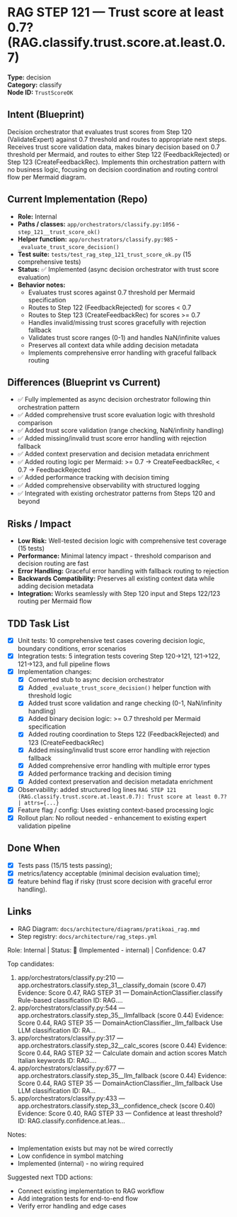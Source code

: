 # RAG STEP 121 — Trust score at least 0.7? (RAG.classify.trust.score.at.least.0.7)

**Type:** decision  
**Category:** classify  
**Node ID:** `TrustScoreOK`

## Intent (Blueprint)
Decision orchestrator that evaluates trust scores from Step 120 (ValidateExpert) against 0.7 threshold and routes to appropriate next steps. Receives trust score validation data, makes binary decision based on 0.7 threshold per Mermaid, and routes to either Step 122 (FeedbackRejected) or Step 123 (CreateFeedbackRec). Implements thin orchestration pattern with no business logic, focusing on decision coordination and routing control flow per Mermaid diagram.

## Current Implementation (Repo)
- **Role:** Internal
- **Paths / classes:** `app/orchestrators/classify.py:1056` - `step_121__trust_score_ok()`
- **Helper function:** `app/orchestrators/classify.py:985` - `_evaluate_trust_score_decision()`
- **Test suite:** `tests/test_rag_step_121_trust_score_ok.py` (15 comprehensive tests)
- **Status:** ✅ Implemented (async decision orchestrator with trust score evaluation)
- **Behavior notes:**
  - Evaluates trust scores against 0.7 threshold per Mermaid specification
  - Routes to Step 122 (FeedbackRejected) for scores < 0.7
  - Routes to Step 123 (CreateFeedbackRec) for scores >= 0.7
  - Handles invalid/missing trust scores gracefully with rejection fallback
  - Validates trust score ranges (0-1) and handles NaN/infinite values
  - Preserves all context data while adding decision metadata
  - Implements comprehensive error handling with graceful fallback routing

## Differences (Blueprint vs Current)
- ✅ Fully implemented as async decision orchestrator following thin orchestration pattern
- ✅ Added comprehensive trust score evaluation logic with threshold comparison
- ✅ Added trust score validation (range checking, NaN/infinity handling)
- ✅ Added missing/invalid trust score error handling with rejection fallback
- ✅ Added context preservation and decision metadata enrichment
- ✅ Added routing logic per Mermaid: >= 0.7 → CreateFeedbackRec, < 0.7 → FeedbackRejected
- ✅ Added performance tracking with decision timing
- ✅ Added comprehensive observability with structured logging
- ✅ Integrated with existing orchestrator patterns from Steps 120 and beyond

## Risks / Impact
- **Low Risk:** Well-tested decision logic with comprehensive test coverage (15 tests)
- **Performance:** Minimal latency impact - threshold comparison and decision routing are fast
- **Error Handling:** Graceful error handling with fallback routing to rejection
- **Backwards Compatibility:** Preserves all existing context data while adding decision metadata
- **Integration:** Works seamlessly with Step 120 input and Steps 122/123 routing per Mermaid flow

## TDD Task List
- [x] Unit tests: 10 comprehensive test cases covering decision logic, boundary conditions, error scenarios
- [x] Integration tests: 5 integration tests covering Step 120→121, 121→122, 121→123, and full pipeline flows
- [x] Implementation changes:
  - [x] Converted stub to async decision orchestrator
  - [x] Added `_evaluate_trust_score_decision()` helper function with threshold logic
  - [x] Added trust score validation and range checking (0-1, NaN/infinity handling)
  - [x] Added binary decision logic: >= 0.7 threshold per Mermaid specification
  - [x] Added routing coordination to Steps 122 (FeedbackRejected) and 123 (CreateFeedbackRec)
  - [x] Added missing/invalid trust score error handling with rejection fallback
  - [x] Added comprehensive error handling with multiple error types
  - [x] Added performance tracking and decision timing
  - [x] Added context preservation and decision metadata enrichment
- [x] Observability: added structured log lines
  `RAG STEP 121 (RAG.classify.trust.score.at.least.0.7): Trust score at least 0.7? | attrs={...}`
- [x] Feature flag / config: Uses existing context-based processing logic
- [x] Rollout plan: No rollout needed - enhancement to existing expert validation pipeline

## Done When
- [x] Tests pass (15/15 tests passing);
- [x] metrics/latency acceptable (minimal decision evaluation time);
- [x] feature behind flag if risky (trust score decision with graceful error handling).

## Links
- RAG Diagram: `docs/architecture/diagrams/pratikoai_rag.mmd`
- Step registry: `docs/architecture/rag_steps.yml`


<!-- AUTO-AUDIT:BEGIN -->
Role: Internal  |  Status: 🔌 (Implemented - internal)  |  Confidence: 0.47

Top candidates:
1) app/orchestrators/classify.py:210 — app.orchestrators.classify.step_31__classify_domain (score 0.47)
   Evidence: Score 0.47, RAG STEP 31 — DomainActionClassifier.classify Rule-based classification
ID: RAG....
2) app/orchestrators/classify.py:544 — app.orchestrators.classify.step_35__llmfallback (score 0.44)
   Evidence: Score 0.44, RAG STEP 35 — DomainActionClassifier._llm_fallback Use LLM classification
ID: RA...
3) app/orchestrators/classify.py:317 — app.orchestrators.classify.step_32__calc_scores (score 0.44)
   Evidence: Score 0.44, RAG STEP 32 — Calculate domain and action scores Match Italian keywords
ID: RAG....
4) app/orchestrators/classify.py:677 — app.orchestrators.classify.step_35__llm_fallback (score 0.44)
   Evidence: Score 0.44, RAG STEP 35 — DomainActionClassifier._llm_fallback Use LLM classification
ID: RA...
5) app/orchestrators/classify.py:433 — app.orchestrators.classify.step_33__confidence_check (score 0.40)
   Evidence: Score 0.40, RAG STEP 33 — Confidence at least threshold?
ID: RAG.classify.confidence.at.leas...

Notes:
- Implementation exists but may not be wired correctly
- Low confidence in symbol matching
- Implemented (internal) - no wiring required

Suggested next TDD actions:
- Connect existing implementation to RAG workflow
- Add integration tests for end-to-end flow
- Verify error handling and edge cases
<!-- AUTO-AUDIT:END -->